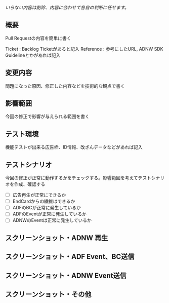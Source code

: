 _いらない内容は削除、内容に合わせて各自の判断に任せます。_

## 概要
Pull Requestの内容を簡単に書く

Ticket : Backlog Ticketがあると記入
Reference : 参考にしたURL, ADNW SDK Guidelineとかがあれば記入

## 変更内容
問題になった原因、修正した内容などを技術的な観点で書く

## 影響範囲
今回の修正で影響が与えられる範囲を書く

## テスト環境
機能テストが出来る広告枠、ID情報、改ざんデータなどがあれば記入

## テストシナリオ
今回の修正が正常に動作するかをチェックする。影響範囲を考えてテストシナリオを作成、確認する

- [ ] 広告再生が正常にできるか
- [ ] EndCardからの繊維はできるか
- [ ] ADFのBCが正常に発生しているか
- [ ] ADFのEventが正常に発生しているか
- [ ] ADNWのEventは正常に発生しているか

## スクリーンショット・ADNW 再生

## スクリーンショット・ADF Event、BC送信

## スクリーンショット・ADNW Event送信

## スクリーンショット・その他
